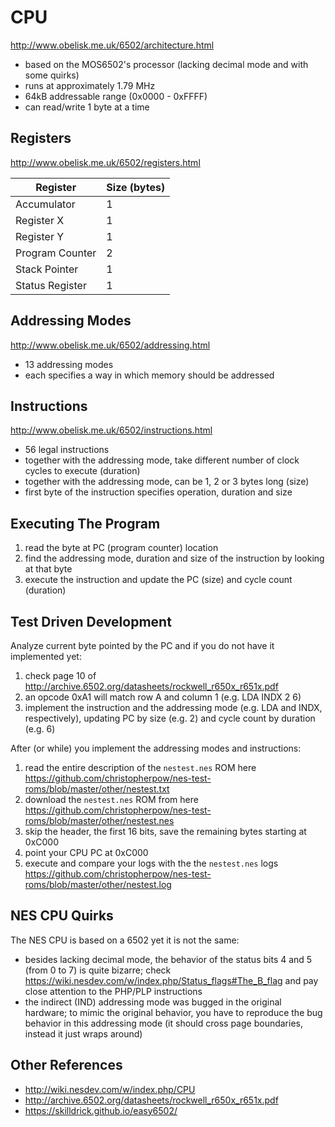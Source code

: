 # CPU

http://www.obelisk.me.uk/6502/architecture.html

- based on the MOS6502's processor (lacking decimal mode and with some quirks)
- runs at approximately 1.79 MHz
- 64kB addressable range (0x0000 - 0xFFFF)
- can read/write 1 byte at a time

## Registers

http://www.obelisk.me.uk/6502/registers.html

| Register        | Size (bytes) |
| --------------- | ------------ |
| Accumulator     | 1            |
| Register X      | 1            |
| Register Y      | 1            |
| Program Counter | 2            |
| Stack Pointer   | 1            |
| Status Register | 1            |

## Addressing Modes

http://www.obelisk.me.uk/6502/addressing.html

- 13 addressing modes
- each specifies a way in which memory should be addressed

## Instructions

http://www.obelisk.me.uk/6502/instructions.html

- 56 legal instructions 
- together with the addressing mode, take different number of clock cycles to execute (duration)
- together with the addressing mode, can be 1, 2 or 3 bytes long (size)
- first byte of the instruction specifies operation, duration and size

## Executing The Program

1. read the byte at PC (program counter) location
2. find the addressing mode, duration and size of the instruction by looking at that byte
3. execute the instruction and update the PC (size) and cycle count (duration)

## Test Driven Development

Analyze current byte pointed by the PC and if you do not have it implemented yet:
1. check page 10 of http://archive.6502.org/datasheets/rockwell_r650x_r651x.pdf
2. an opcode 0xA1 will match row A and column 1 (e.g. LDA INDX 2 6)
3. implement the instruction and the addressing mode (e.g. LDA and INDX, respectively), updating PC by size (e.g. 2) and cycle count by duration (e.g. 6)

After (or while) you implement the addressing modes and instructions:
1. read the entire description of the `nestest.nes` ROM here https://github.com/christopherpow/nes-test-roms/blob/master/other/nestest.txt
2. download the `nestest.nes` ROM from here https://github.com/christopherpow/nes-test-roms/blob/master/other/nestest.nes
3. skip the header, the first 16 bits, save the remaining bytes starting at 0xC000
4. point your CPU PC at 0xC000
5. execute and compare your logs with the the `nestest.nes` logs https://github.com/christopherpow/nes-test-roms/blob/master/other/nestest.log

## NES CPU Quirks

The NES CPU is based on a 6502 yet it is not the same:

- besides lacking decimal mode, the behavior of the status bits 4 and 5 (from 0 to 7) is quite bizarre; check https://wiki.nesdev.com/w/index.php/Status_flags#The_B_flag and pay close attention to the PHP/PLP instructions
- the indirect (IND) addressing mode was bugged in the original hardware; to mimic the original behavior, you have to reproduce the bug behavior in this addressing mode (it should cross page boundaries, instead it just wraps around)

## Other References

- http://wiki.nesdev.com/w/index.php/CPU
- http://archive.6502.org/datasheets/rockwell_r650x_r651x.pdf
- https://skilldrick.github.io/easy6502/
